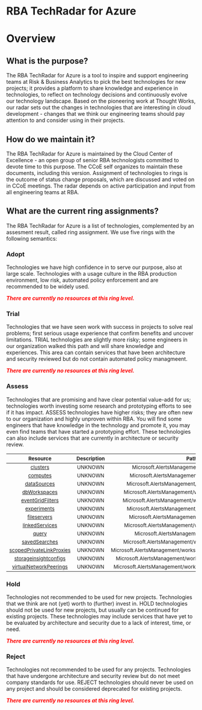 
RBA TechRadar for Azure
=======================

# Overview

## What is the purpose?


The RBA TechRadar for Azure is a tool to inspire and support engineering teams at Risk & Business Analytics to pick the best technologies for new projects; it provides a platform to share knowledge and experience in technologies, to reflect on technology decisions and continuously evolve our technology landscape.  Based on the pioneering work at Thought Works, our radar sets out the changes in technologies that are interesting in cloud development - changes that we think our engineering teams should pay attention to and consider using in their projects.
## How do we maintain it?


The RBA TechRadar for Azure is maintained by the Cloud Center of Excellence - an open group of senior RBA technologists committed to devote time to this purpose.  The CCoE self organizes to maintain these documents, including this version.  Assignment of technologies to rings is the outcome of status change proposals, which are discussed and voted on in CCoE meetings.  The radar depends on active participation and input from all engineering teams at RBA.
## What are the current ring assignments?


The RBA TechRadar for Azure is a list of technologies, complemented by an assesment result, called ring assignment.  We use five rings with the following semantics:
### Adopt


Technologies we have high confidence in to serve our purpose, also at large scale.  Technologies with a usage culture in the RBA production environment, low risk, automated policy enforcement and are recommended to be widely used.  
  
***<font color="red"> There are currently no resources at this ring level. </font>***
### Trial


Technologies that we have seen work with success in projects to solve real problems;  first serious usage experience that confirm benefits and uncover limitations.  TRIAL technologies are slightly more risky; some engineers in our organization walked this path and will share knowledge and experiences.  This area can contain services that have been architecture and security reviewed but do not contain automated policy managmeent.  
  
***<font color="red"> There are currently no resources at this ring level. </font>***
### Assess


Technologies that are promising and have clear potential value-add for us; technologies worth investing some research and prototyping efforts to see if it has impact.  ASSESS technologies have higher risks;  they are often new to our organization and highly unproven within RBA.  You will find some engineers that have knowledge in the technology and promote it, you may even find teams that have started a prototyping effort.  These technologies can also include services that are currently in architecture or security review.  

|<sub>Resource</sub>|<sub>Description</sub>|<sub>Path</sub>|<sub>Status</sub>|
| :---: | :---: | :---: | :---: |
|<sub>[clusters](https://github.com/openrba/python-azure-techradar/tree/master/Microsoft.AlertsManagement/workspaces/clusters)</sub>|<sub>UNKNOWN</sub>|<sub>Microsoft.AlertsManagement/workspaces/clusters</sub>|<sub>ASSESS</sub>|
|<sub>[computes](https://github.com/openrba/python-azure-techradar/tree/master/Microsoft.AlertsManagement/workspaces/computes)</sub>|<sub>UNKNOWN</sub>|<sub>Microsoft.AlertsManagement/workspaces/computes</sub>|<sub>ASSESS</sub>|
|<sub>[dataSources](https://github.com/openrba/python-azure-techradar/tree/master/Microsoft.AlertsManagement/workspaces/dataSources)</sub>|<sub>UNKNOWN</sub>|<sub>Microsoft.AlertsManagement/workspaces/dataSources</sub>|<sub>ASSESS</sub>|
|<sub>[dbWorkspaces](https://github.com/openrba/python-azure-techradar/tree/master/Microsoft.AlertsManagement/workspaces/dbWorkspaces)</sub>|<sub>UNKNOWN</sub>|<sub>Microsoft.AlertsManagement/workspaces/dbWorkspaces</sub>|<sub>ASSESS</sub>|
|<sub>[eventGridFilters](https://github.com/openrba/python-azure-techradar/tree/master/Microsoft.AlertsManagement/workspaces/eventGridFilters)</sub>|<sub>UNKNOWN</sub>|<sub>Microsoft.AlertsManagement/workspaces/eventGridFilters</sub>|<sub>ASSESS</sub>|
|<sub>[experiments](https://github.com/openrba/python-azure-techradar/tree/master/Microsoft.AlertsManagement/workspaces/experiments)</sub>|<sub>UNKNOWN</sub>|<sub>Microsoft.AlertsManagement/workspaces/experiments</sub>|<sub>ASSESS</sub>|
|<sub>[fileservers](https://github.com/openrba/python-azure-techradar/tree/master/Microsoft.AlertsManagement/workspaces/fileservers)</sub>|<sub>UNKNOWN</sub>|<sub>Microsoft.AlertsManagement/workspaces/fileservers</sub>|<sub>ASSESS</sub>|
|<sub>[linkedServices](https://github.com/openrba/python-azure-techradar/tree/master/Microsoft.AlertsManagement/workspaces/linkedServices)</sub>|<sub>UNKNOWN</sub>|<sub>Microsoft.AlertsManagement/workspaces/linkedServices</sub>|<sub>ASSESS</sub>|
|<sub>[query](https://github.com/openrba/python-azure-techradar/tree/master/Microsoft.AlertsManagement/workspaces/query)</sub>|<sub>UNKNOWN</sub>|<sub>Microsoft.AlertsManagement/workspaces/query</sub>|<sub>ASSESS</sub>|
|<sub>[savedSearches](https://github.com/openrba/python-azure-techradar/tree/master/Microsoft.AlertsManagement/workspaces/savedSearches)</sub>|<sub>UNKNOWN</sub>|<sub>Microsoft.AlertsManagement/workspaces/savedSearches</sub>|<sub>ASSESS</sub>|
|<sub>[scopedPrivateLinkProxies](https://github.com/openrba/python-azure-techradar/tree/master/Microsoft.AlertsManagement/workspaces/scopedPrivateLinkProxies)</sub>|<sub>UNKNOWN</sub>|<sub>Microsoft.AlertsManagement/workspaces/scopedPrivateLinkProxies</sub>|<sub>ASSESS</sub>|
|<sub>[storageinsightconfigs](https://github.com/openrba/python-azure-techradar/tree/master/Microsoft.AlertsManagement/workspaces/storageinsightconfigs)</sub>|<sub>UNKNOWN</sub>|<sub>Microsoft.AlertsManagement/workspaces/storageinsightconfigs</sub>|<sub>ASSESS</sub>|
|<sub>[virtualNetworkPeerings](https://github.com/openrba/python-azure-techradar/tree/master/Microsoft.AlertsManagement/workspaces/virtualNetworkPeerings)</sub>|<sub>UNKNOWN</sub>|<sub>Microsoft.AlertsManagement/workspaces/virtualNetworkPeerings</sub>|<sub>ASSESS</sub>|

### Hold


Technologies not recommended to be used for new projects. Technologies that we think are not (yet) worth to (further) invest in.  HOLD technologies should not be used for new projects, but usually can be continued for existing projects.  These technologies may include services that have yet to be evaluated by architecture and security due to a lack of interest, time, or need.  
  
***<font color="red"> There are currently no resources at this ring level. </font>***
### Reject


Technologies not recommended to be used for any projects. Technologies that have undergone architecture and security review but do not meet company standards for use.  REJECT technologies should never be used on any project and should be considered deprecated for existing projects.  
  
***<font color="red"> There are currently no resources at this ring level. </font>***